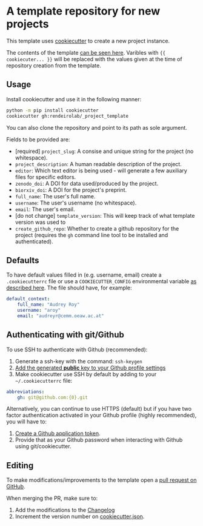 # A template repository for new projects

This template uses [cookiecutter](https://github.com/cookiecutter/cookiecutter) to create a new project instance.

The contents of the template <a href="{{ cookiecutter.project_slug }}">can be seen here</a>. Varibles with `{{ cookiecuter... }}` will be replaced with the values given at the time of repository creation from the template.

## Usage
Install cookiecutter and use it in the following manner:
```bash
python -m pip install cookiecutter
cookiecutter gh:rendeirolab/_project_template
```
You can also clone the repository and point to its path as sole argument.

Fields to be provided are:
- [required] `project_slug`: A consise and unique string for the project (no whitespace).
- `project_description`: A human readable description of the project.
- `editor`: Which text editor is being used - will generate a few auxiliary files for specific editors.
- `zenodo_doi`: A DOI for data used/produced by the project.
- `biorxiv_doi`:  A DOI for the project's preprint.
- `full_name`: The user's full name.
- `username`:  The user's username (no whitespace).
- `email`: The user's email.
- [do not change] `template_version`: This will keep track of what template version was used to 
- `create_github_repo`: Whether to create a github repository for the project (requires the `gh` command line tool to be installed and authenticated).

## Defaults
To have default values filled in (e.g. username, email) create a `.cookiecutterrc` file or use a `COOKIECUTTER_CONFIG` environmental variable [as described here](https://cookiecutter.readthedocs.io/en/stable/advanced/user_config.html).
The file should have, for example:
```yaml
default_context:
    full_name: "Audrey Roy"
    username: "aroy"
    email: "audreyr@cemm.oeaw.ac.at"
```

## Authenticating with git/Github
To use SSH to authenticate with Github (recommended):
1. Generate a ssh-key with the command: `ssh-keygen`
2. [Add the generated **public** key to your Github profile settings](https://docs.github.com/en/authentication/connecting-to-github-with-ssh/adding-a-new-ssh-key-to-your-github-account)
3. Make cookiecutter use SSH by default by adding to your `~/.cookiecutterrc` file:
```yaml
abbreviations:
    gh: git@github.com:{0}.git
```
Alternatively, you can continue to use HTTPS (default) but if you have two factor authentication activated in your Github profile (highly recommended), you will have to:
1. [Create a Github application token](https://docs.github.com/en/authentication/keeping-your-account-and-data-secure/creating-a-personal-access-token).
2. Provide that as your Github password when interacting with Github using git/cookiecutter.

## Editing
To make modifications/improvements to the template open a [pull request on GitHub](https://github.com/rendeirolab/_project_template/pulls).

When merging the PR, make sure to:
1. Add the modifications to the [Changelog](Changelog.md)
2. Increment the version number on [cookiecutter.json](cookiecutter.json).
